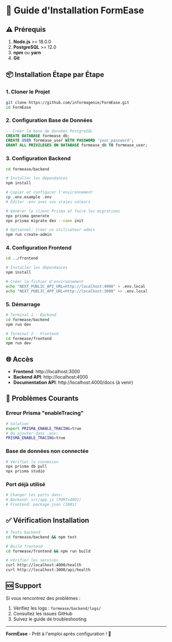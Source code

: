 # 🚀 Guide d'Installation FormEase

## ⚠️ Prérequis

1. **Node.js** >= 18.0.0
2. **PostgreSQL** >= 12.0
3. **npm** ou **yarn**
4. **Git**

## 📦 Installation Étape par Étape

### 1. Cloner le Projet
```bash
git clone https://github.com/informagenie/FormEase.git
cd FormEase
```

### 2. Configuration Base de Données
```sql
-- Créer la base de données PostgreSQL
CREATE DATABASE formease_db;
CREATE USER formease_user WITH PASSWORD 'your_password';
GRANT ALL PRIVILEGES ON DATABASE formease_db TO formease_user;
```

### 3. Configuration Backend
```bash
cd formease/backend

# Installer les dépendances
npm install

# Copier et configurer l'environnement
cp .env.example .env
# Éditer .env avec vos vraies valeurs

# Générer le client Prisma et faire les migrations
npx prisma generate
npx prisma migrate dev --name init

# Optionnel: Créer un utilisateur admin
npm run create-admin
```

### 4. Configuration Frontend
```bash
cd ../frontend

# Installer les dépendances
npm install

# Créer le fichier d'environnement
echo "NEXT_PUBLIC_API_URL=http://localhost:4000" > .env.local
echo "NEXT_PUBLIC_APP_URL=http://localhost:3000" >> .env.local
```

### 5. Démarrage
```bash
# Terminal 1 - Backend
cd formease/backend
npm run dev

# Terminal 2 - Frontend  
cd formease/frontend
npm run dev
```

## 🌐 Accès
- **Frontend**: http://localhost:3000
- **Backend API**: http://localhost:4000
- **Documentation API**: http://localhost:4000/docs (à venir)

## 🔧 Problèmes Courants

### Erreur Prisma "enableTracing"
```bash
# Solution
export PRISMA_ENABLE_TRACING=true
# Ou ajouter dans .env:
PRISMA_ENABLE_TRACING=true
```

### Base de données non connectée
```bash
# Vérifier la connexion
npx prisma db pull
npx prisma studio
```

### Port déjà utilisé
```bash
# Changer les ports dans:
# Backend: src/app.js (PORT=4001)
# Frontend: package.json (3001)
```

## ✅ Vérification Installation

```bash
# Tests backend
cd formease/backend && npm test

# Build frontend
cd formease/frontend && npm run build

# Vérifier les services
curl http://localhost:4000/health
curl http://localhost:3000/api/health
```

## 🆘 Support

Si vous rencontrez des problèmes :
1. Vérifiez les logs : `formease/backend/logs/`
2. Consultez les issues GitHub
3. Suivez le guide de troubleshooting

---
**FormEase** - Prêt à l'emploi après configuration ! 🎉
